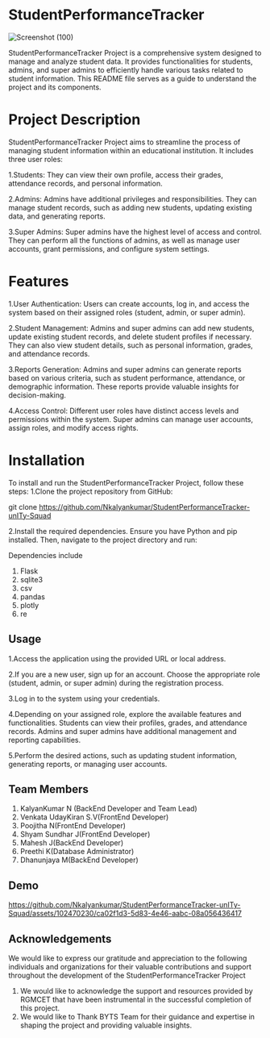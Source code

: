 
# StudentPerformanceTracker
![Screenshot (100)](https://github.com/Nkalyankumar/StudentPerformanceTracker-unITy-Squad/assets/102470230/a23a2f6e-f3a6-43a1-b17b-db074885c3ec)

StudentPerformanceTracker Project is a comprehensive system designed to manage and analyze student data. It provides functionalities for students, admins, and super admins to efficiently handle various tasks related to student information. This README file serves as a guide to understand the project and its components.
# Project Description
StudentPerformanceTracker Project aims to streamline the process of managing student information within an educational institution. It includes three user roles:

1.Students: They can view their own profile, access their grades, attendance records, and personal information.

2.Admins: Admins have additional privileges and responsibilities. They can manage student records, such as adding new students, updating existing data, and generating reports.

3.Super Admins: Super admins have the highest level of access and control. They can perform all the functions of admins, as well as manage user accounts, grant permissions, and configure system settings.

# Features
1.User Authentication: Users can create accounts, log in, and access the system based on their assigned roles (student, admin, or super admin).

2.Student Management: Admins and super admins can add new students, update existing student records, and delete student profiles if necessary. They can also view student details, such as personal information, grades, and attendance records.

3.Reports Generation: Admins and super admins can generate reports based on various criteria, such as student performance, attendance, or demographic information. These reports provide valuable insights for decision-making.

4.Access Control: Different user roles have distinct access levels and permissions within the system. Super admins can manage user accounts, assign roles, and modify access rights.
# Installation
To install and run the StudentPerformanceTracker Project, follow these steps:
1.Clone the project repository from GitHub:

git clone https://github.com/Nkalyankumar/StudentPerformanceTracker-unITy-Squad

2.Install the required dependencies. Ensure you have Python and pip installed. Then, navigate to the project directory and run:

Dependencies include
1. Flask
2. sqlite3
3. csv
4. pandas
5. plotly
6. re
## Usage
1.Access the application using the provided URL or local address.

2.If you are a new user, sign up for an account. Choose the appropriate role (student, admin, or super admin) during the registration process.

3.Log in to the system using your credentials.

4.Depending on your assigned role, explore the available features and functionalities. Students can view their profiles, grades, and attendance records. Admins and super admins have additional management and reporting capabilities.

5.Perform the desired actions, such as updating student information, generating reports, or managing user accounts.
## Team Members
1. KalyanKumar N (BackEnd Developer and Team Lead)
2. Venkata UdayKiran S.V(FrontEnd Developer)
3. Poojitha N(FrontEnd Developer)
4. Shyam Sundhar J(FrontEnd Developer)
5. Mahesh J(BackEnd Developer)
6. Preethi K(Database Administrator)
7. Dhanunjaya M(BackEnd Developer)
## Demo



https://github.com/Nkalyankumar/StudentPerformanceTracker-unITy-Squad/assets/102470230/ca02f1d3-5d83-4e46-aabc-08a056436417


## Acknowledgements
We would like to express our gratitude and appreciation to the following individuals and organizations for their valuable contributions and support throughout the development of the StudentPerformanceTracker Project
1.  We would like to acknowledge the support and resources provided by RGMCET that have been instrumental in the successful completion of this project.
2.   We would like to Thank BYTS Team for their guidance and expertise in shaping the project and providing valuable insights.
